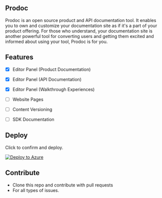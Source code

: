 ## Prodoc
Prodoc is an open source product and API documentation tool. It enables you to own and customize your documentation site as if it's a part of your product offering. For those who understand, your documentation site is another powerful tool for converting users and getting them excited and informed about using your tool, Prodoc is for you.


## Features
- [x] Editor Panel (Product Documentation)
- [x] Editor Panel (API Documentation)
- [x] Editor Panel (Walkthrough Experiences)
- [ ] Website Pages

- [ ] Content Versioning
- [ ] SDK Documentation


## Deploy
Click to confirm and deploy.

[![Deploy to Azure](https://aka.ms/deploytoazurebutton)](https://portal.azure.com/#create/Microsoft.Template/uri/https%3A%2F%2Fraw.githubusercontent.com%2Fha-sante%2FPricinHub%2Fmain%2Fazure-deploy-ultimate13.json)



## Contribute
- Clone this repo and contribute with pull requests
- For all types of issues.